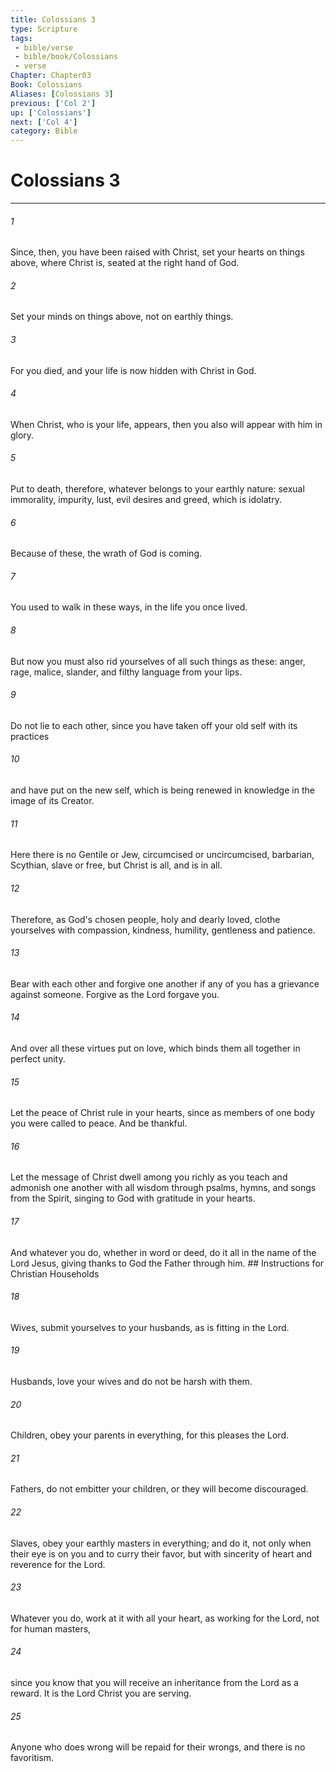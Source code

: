 ```yaml
---
title: Colossians 3
type: Scripture
tags:
 - bible/verse
 - bible/book/Colossians
 - verse
Chapter: Chapter03
Book: Colossians
Aliases: [Colossians 3]
previous: ['Col 2']
up: ['Colossians']
next: ['Col 4']
category: Bible
---
```

# Colossians 3

***


###### 1 
Since, then, you have been raised with Christ, set your hearts on things above, where Christ is, seated at the right hand of God. 

###### 2 
Set your minds on things above, not on earthly things. 

###### 3 
For you died, and your life is now hidden with Christ in God. 

###### 4 
When Christ, who is your life, appears, then you also will appear with him in glory. 

###### 5 
Put to death, therefore, whatever belongs to your earthly nature: sexual immorality, impurity, lust, evil desires and greed, which is idolatry. 

###### 6 
Because of these, the wrath of God is coming. 

###### 7 
You used to walk in these ways, in the life you once lived. 

###### 8 
But now you must also rid yourselves of all such things as these: anger, rage, malice, slander, and filthy language from your lips. 

###### 9 
Do not lie to each other, since you have taken off your old self with its practices 

###### 10 
and have put on the new self, which is being renewed in knowledge in the image of its Creator. 

###### 11 
Here there is no Gentile or Jew, circumcised or uncircumcised, barbarian, Scythian, slave or free, but Christ is all, and is in all. 

###### 12 
Therefore, as God's chosen people, holy and dearly loved, clothe yourselves with compassion, kindness, humility, gentleness and patience. 

###### 13 
Bear with each other and forgive one another if any of you has a grievance against someone. Forgive as the Lord forgave you. 

###### 14 
And over all these virtues put on love, which binds them all together in perfect unity. 

###### 15 
Let the peace of Christ rule in your hearts, since as members of one body you were called to peace. And be thankful. 

###### 16 
Let the message of Christ dwell among you richly as you teach and admonish one another with all wisdom through psalms, hymns, and songs from the Spirit, singing to God with gratitude in your hearts. 

###### 17 
And whatever you do, whether in word or deed, do it all in the name of the Lord Jesus, giving thanks to God the Father through him. ## Instructions for Christian Households 

###### 18 
Wives, submit yourselves to your husbands, as is fitting in the Lord. 

###### 19 
Husbands, love your wives and do not be harsh with them. 

###### 20 
Children, obey your parents in everything, for this pleases the Lord. 

###### 21 
Fathers, do not embitter your children, or they will become discouraged. 

###### 22 
Slaves, obey your earthly masters in everything; and do it, not only when their eye is on you and to curry their favor, but with sincerity of heart and reverence for the Lord. 

###### 23 
Whatever you do, work at it with all your heart, as working for the Lord, not for human masters, 

###### 24 
since you know that you will receive an inheritance from the Lord as a reward. It is the Lord Christ you are serving. 

###### 25 
Anyone who does wrong will be repaid for their wrongs, and there is no favoritism. 
